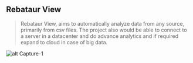 ## Rebataur View 

> Rebataur View,  aims to automatically analyze data from any source, primarily from csv  files. The project also would be able to connect to a server in a datacenter and do 
> advance analytics and if required expand to cloud in case of big data.

![alt Capture-1](https://raw.githubusercontent.com/ranjanprj/rebataurview/master/images/screenshots/Capture1.png "Screen Capture")




